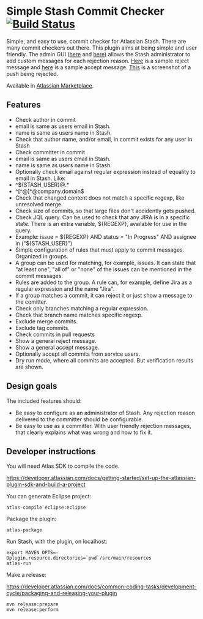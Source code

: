 # Simple Stash Commit Checker [![Build Status](https://travis-ci.org/tomasbjerre/simple-stash-commit-checker.svg?branch=master)](https://travis-ci.org/tomasbjerre/simple-stash-commit-checker)
Simple, and easy to use, commit checker for Atlassian Stash. There are many commit checkers out there. This plugin aims at being simple and user friendly. The admin GUI ([here](https://raw.githubusercontent.com/tomasbjerre/simple-stash-commit-checker/master/sandbox/admin_upper.png) and [here](https://raw.githubusercontent.com/tomasbjerre/simple-stash-commit-checker/master/sandbox/admin_lower.png)) allows the Stash administrator to add custom messages for each rejection reason. [Here](https://github.com/tomasbjerre/simple-stash-commit-checker/blob/master/src/test/resources/testProdThatRejectResponseLooksGood.txt) is a sample reject message and [here](https://github.com/tomasbjerre/simple-stash-commit-checker/blob/master/src/test/resources/testProdThatSuccessResponseLooksGood.txt) is a sample accept message. [This](https://raw.githubusercontent.com/tomasbjerre/simple-stash-commit-checker/master/sandbox/config_and_reject.png) is a screenshot of a push being rejected.

Available in [Atlassian Marketplace](https://marketplace.atlassian.com/plugins/se.bjurr.sscc.sscc).

## Features
* Check author in commit
 * email is same as users email in Stash.
 * name is same as users name in Stash.
* Check that author name, and/or email, in commit exists for any user in Stash
* Check committer in commit
 * email is same as users email in Stash.
 * name is same as users name in Stash.
* Optionally check email against regular expression instead of equality to email in Stash. Like:
 * ^${STASH_USER}@.*
 * ^[^@]*@company.domain$
* Check that changed content does not match a specific regexp, like unresolved merge.
* Check size of commits, so that large files don't accidently gets pushed.
* Check JQL query. Can be used to check that any JIRA is in a specific state. There is an extra variable, ${REGEXP}, available for use in the query.
 * Example: issue = ${REGEXP} AND status = "In Progress" AND assignee in ("${STASH_USER}")
* Simple configuration of rules that must apply to commit messages. Organized in groups.
 * A group can be used for matching, for example, issues. It can state that "at least one", "all of" or "none" of the issues can be mentioned in the commit messages.
 * Rules are added to the group. A rule can, for example, define Jira as a regular expression and the name "Jira".
 * If a group matches a commit, it can reject it or just show a message to the comitter.
* Check only branches matching a regular expression.
* Check that branch name matches specific regexp.
* Exclude merge commits.
* Exclude tag commits.
* Check commits in pull requests
* Show a general reject message.
* Show a general accept message.
* Optionally accept all commits from service users.
* Dry run mode, where all commits are accepted. But verification results are shown.

## Design goals
The included features should:

* Be easy to configure as an administrator of Stash. Any rejection reason delivered to the committer should be configurable.
* Be easy to use as a committer. With user friendly rejection messages, that clearly explains what was wrong and how to fix it.

## Developer instructions
You will need Atlas SDK to compile the code.

https://developer.atlassian.com/docs/getting-started/set-up-the-atlassian-plugin-sdk-and-build-a-project

You can generate Eclipse project:
```
atlas-compile eclipse:eclipse
```

Package the plugin:
```
atlas-package
```

Run Stash, with the plugin, on localhost:
```
export MAVEN_OPTS=-Dplugin.resource.directories=`pwd`/src/main/resources
atlas-run
```

Make a release:

https://developer.atlassian.com/docs/common-coding-tasks/development-cycle/packaging-and-releasing-your-plugin
```
mvn release:prepare
mvn release:perform
```
